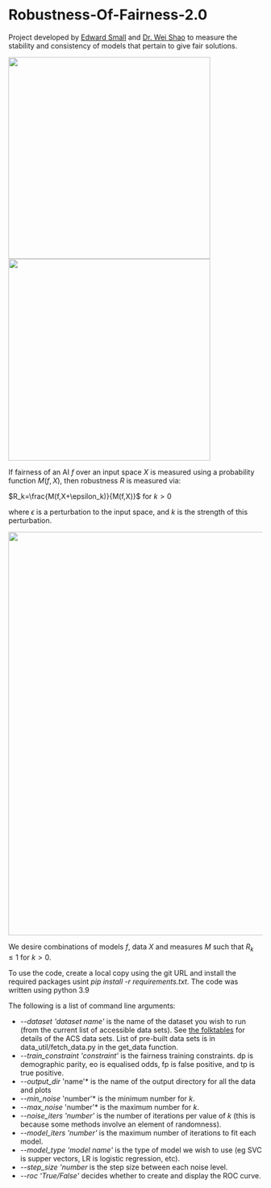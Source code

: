 # Robustness-Of-Fairness-2.0

Project developed by [Edward Small](https://www.admscentre.org.au/edward-small/) and [Dr. Wei Shao](https://swsamleo.github.io/wei_shao.github.io/) to measure the stability and consistency of models that pertain to give fair solutions.

<img src="https://user-images.githubusercontent.com/49641102/177453318-9f89f3b2-ac80-4921-a332-f83aba576f75.png" width="400"> <img src="https://user-images.githubusercontent.com/49641102/177453379-ab4c726b-ffc5-444b-bbe1-4b37647914eb.png" width="400">


If fairness of an AI $f$ over an input space $X$ is measured using a probability function $M(f, X)$, then robustness $R$ is measured via:

$R_k=\frac{M(f,X+\epsilon_k)}{M(f,X)}$ for $k>0$

where $\epsilon$ is a perturbation to the input space, and $k$ is the strength of this perturbation.

<img src="https://user-images.githubusercontent.com/49641102/177456336-d71d7cce-0110-44ca-8f20-dac351e4515b.png" width="800">

We desire combinations of models $f$, data $X$ and measures $M$ such that $R_k \leq 1$ for $k>0$.

To use the code, create a local copy using the git URL and install the required packages usint _pip install -r requirements.txt_. The code was written using python 3.9

The following is a list of command line arguments:

* *--dataset 'dataset name'* is the name of the dataset you wish to run (from the current list of accessible data sets). See [the folktables](https://github.com/zykls/folktables) for details of the ACS data sets. List of pre-built data sets is in data_util/fetch_data.py in the get_data function.
* *--train_constraint 'constraint'* is the fairness training constraints. dp is demographic parity, eo is equalised odds, fp is false positive, and tp is true positive.
* *--output_dir* 'name'* is the name of the output directory for all the data and plots
* *--min_noise* 'number'* is the minimum number for $k$.
* *--max_noise* 'number'* is the maximum number for $k$.
* *--noise_iters 'number'* is the number of iterations per value of $k$ (this is because some methods involve an element of randomness).
* *--model_iters 'number'* is the maximum number of iterations to fit each model.
* *--model_type 'model name'* is the type of model we wish to use (eg SVC is supper vectors, LR is logistic regression, etc).
* *--step_size 'number* is the step size between each noise level.
* *--roc 'True/False'* decides whether to create and display the ROC curve.
